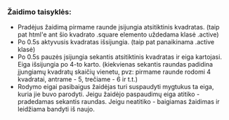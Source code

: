 ### Žaidimo taisyklės:
* Pradėjus žaidimą pirmame raunde įsijungia atsitiktinis kvadratas. (taip pat html'e ant šio kvadrato .square elemento uždedama klasė .active)
* Po 0.5s aktyvusis kvadratas išsijungia. (taip pat panaikinama .active klasė)
* Po 0.5s pauzės įsijungia sekantis atsitiktinis kvadratas ir eiga kartojasi. Eiga išsijungia po 4-to karto. (kiekvienas sekantis raundas padidina įjungiamų kvadratų skaičių vienetu, pvz: pirmame raunde rodomi 4 kvadratai, antrame - 5, trečiame - 6 ir t.t.)
* Rodymo eigai pasibaigus žaidėjas turi suspaudyti mygtukus ta eiga, kuria jie buvo parodyti. Jeigu žaidėjo paspaudimų eiga atitiko - pradedamas sekantis raundas. Jeigu neatitiko - baigiamas žaidimas ir leidžiama bandyti iš naujo.

